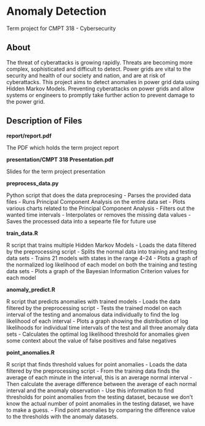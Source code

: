 # Anomaly Detection

Term project for CMPT 318 - Cybersecurity

## About

The threat of cyberattacks is growing rapidly.
Threats are becoming more complex, sophisticated and difficult to detect.
Power grids are vital to the security and health of our society and nation, and
are at risk of cyberattacks.
This project aims to detect anomalies in power grid data using Hidden Markov
Models.
Preventing cyberattacks on power grids and allow systems or engineers to promptly
take further action to prevent damage to the power grid.

## Description of Files

**report/report.pdf**

The PDF which holds the term project report

**presentation/CMPT 318 Presentation.pdf**

Slides for the term project presentation

**preprocess_data.py**

Python script that does the data preprocesing - Parses the provided data files - Runs Principal Component Analysis on the entire data set - Plots various charts related to the Principal Component Analysis - Filters out the wanted time intervals - Interpolates or removes the missing data values - Saves the processed data into a sepearte file for future use

**train_data.R**

R script that trains multiple Hidden Markov Models - Loads the data filtered by the preprocessing script - Splits the normal data into training and testing data sets - Trains 21 models with states in the range 4–24 - Plots a graph of the normalized log likelihood of each model on both the
training and testing data sets - Plots a graph of the Bayesian Information Criterion values for each model

**anomaly_predict.R**

R script that predicts anomalies with trained models - Loads the data filtered by the preprocessing script - Tests the trained model on each interval of the testing and anomalous
data individually to find the log likelihood of each interval - Plots a graph showing the distribution of log likelihoods for individual
time intervals of the test and all three anomaly data sets - Calculates the optimal log likelihood threshold for anomalies given some
context about the value of false positives and false negatives

**point_anomalies.R**

R script that finds threshold values for point anomalies - Loads the data filtered by the preprocessing script - From the training data finds the average of each minute in the interval,
this is an average normal interval - Then calculate the average difference between the average of each normal
interval and the anomaly observation - Use this information to find thresholds for point anomalies from the testing dataset,
because we don't know the actual number of point anomalies in the testing dataset, we have
to make a guess. - Find point anomalies by comparing the difference value to the thresholds with
the anomaly datasets.
